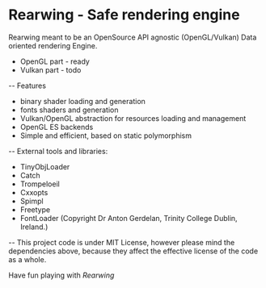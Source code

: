 # Rearwing - Safe rendering engine

Rearwing meant to be an OpenSource API agnostic (OpenGL/Vulkan) Data oriented rendering Engine.

- OpenGL part - ready
- Vulkan part - todo

-- Features
- binary shader loading and generation
- fonts shaders and generation
- Vulkan/OpenGL abstraction for resources loading and management
- OpenGL ES backends
- Simple and efficient, based on static polymorphism 

-- External tools and libraries:
- TinyObjLoader
- Catch
- Trompeloeil
- Cxxopts
- Spimpl
- Freetype
- FontLoader (Copyright Dr Anton Gerdelan, Trinity College Dublin, Ireland.)

-- This project code is under MIT License, however please mind the dependencies above, because they affect the
 effective license of the code as a whole.

Have fun playing with *Rearwing*